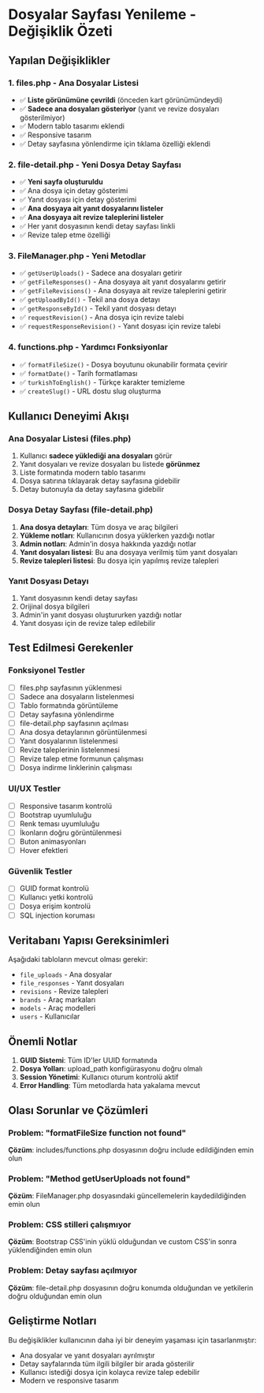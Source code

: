 # Dosyalar Sayfası Yenileme - Değişiklik Özeti

## Yapılan Değişiklikler

### 1. files.php - Ana Dosyalar Listesi
- ✅ **Liste görünümüne çevrildi** (önceden kart görünümündeydi)
- ✅ **Sadece ana dosyaları gösteriyor** (yanıt ve revize dosyaları gösterilmiyor)
- ✅ Modern tablo tasarımı eklendi
- ✅ Responsive tasarım
- ✅ Detay sayfasına yönlendirme için tıklama özelliği eklendi

### 2. file-detail.php - Yeni Dosya Detay Sayfası
- ✅ **Yeni sayfa oluşturuldu**
- ✅ Ana dosya için detay gösterimi
- ✅ Yanıt dosyası için detay gösterimi  
- ✅ **Ana dosyaya ait yanıt dosyalarını listeler**
- ✅ **Ana dosyaya ait revize taleplerini listeler**
- ✅ Her yanıt dosyasının kendi detay sayfası linkli
- ✅ Revize talep etme özelliği

### 3. FileManager.php - Yeni Metodlar
- ✅ `getUserUploads()` - Sadece ana dosyaları getirir
- ✅ `getFileResponses()` - Ana dosyaya ait yanıt dosyalarını getirir
- ✅ `getFileRevisions()` - Ana dosyaya ait revize taleplerini getirir
- ✅ `getUploadById()` - Tekil ana dosya detayı
- ✅ `getResponseById()` - Tekil yanıt dosyası detayı
- ✅ `requestRevision()` - Ana dosya için revize talebi
- ✅ `requestResponseRevision()` - Yanıt dosyası için revize talebi

### 4. functions.php - Yardımcı Fonksiyonlar
- ✅ `formatFileSize()` - Dosya boyutunu okunabilir formata çevirir
- ✅ `formatDate()` - Tarih formatlaması
- ✅ `turkishToEnglish()` - Türkçe karakter temizleme
- ✅ `createSlug()` - URL dostu slug oluşturma

## Kullanıcı Deneyimi Akışı

### Ana Dosyalar Listesi (files.php)
1. Kullanıcı **sadece yüklediği ana dosyaları** görür
2. Yanıt dosyaları ve revize dosyaları bu listede **görünmez**
3. Liste formatında modern tablo tasarımı
4. Dosya satırına tıklayarak detay sayfasına gidebilir
5. Detay butonuyla da detay sayfasına gidebilir

### Dosya Detay Sayfası (file-detail.php)
1. **Ana dosya detayları**: Tüm dosya ve araç bilgileri
2. **Yükleme notları**: Kullanıcının dosya yüklerken yazdığı notlar
3. **Admin notları**: Admin'in dosya hakkında yazdığı notlar
4. **Yanıt dosyaları listesi**: Bu ana dosyaya verilmiş tüm yanıt dosyaları
5. **Revize talepleri listesi**: Bu dosya için yapılmış revize talepleri

### Yanıt Dosyası Detayı
1. Yanıt dosyasının kendi detay sayfası
2. Orijinal dosya bilgileri
3. Admin'in yanıt dosyası oluştururken yazdığı notlar
4. Yanıt dosyası için de revize talep edilebilir

## Test Edilmesi Gerekenler

### Fonksiyonel Testler
- [ ] files.php sayfasının yüklenmesi
- [ ] Sadece ana dosyaların listelenmesi
- [ ] Tablo formatında görüntüleme
- [ ] Detay sayfasına yönlendirme
- [ ] file-detail.php sayfasının açılması
- [ ] Ana dosya detaylarının görüntülenmesi
- [ ] Yanıt dosyalarının listelenmesi
- [ ] Revize taleplerinin listelenmesi
- [ ] Revize talep etme formunun çalışması
- [ ] Dosya indirme linklerinin çalışması

### UI/UX Testler
- [ ] Responsive tasarım kontrolü
- [ ] Bootstrap uyumluluğu
- [ ] Renk teması uyumluluğu
- [ ] İkonların doğru görüntülenmesi
- [ ] Buton animasyonları
- [ ] Hover efektleri

### Güvenlik Testler
- [ ] GUID format kontrolü
- [ ] Kullanıcı yetki kontrolü
- [ ] Dosya erişim kontrolü
- [ ] SQL injection koruması

## Veritabanı Yapısı Gereksinimleri

Aşağıdaki tabloların mevcut olması gerekir:
- `file_uploads` - Ana dosyalar
- `file_responses` - Yanıt dosyaları
- `revisions` - Revize talepleri
- `brands` - Araç markaları
- `models` - Araç modelleri
- `users` - Kullanıcılar

## Önemli Notlar

1. **GUID Sistemi**: Tüm ID'ler UUID formatında
2. **Dosya Yolları**: upload_path konfigürasyonu doğru olmalı
3. **Session Yönetimi**: Kullanıcı oturum kontrolü aktif
4. **Error Handling**: Tüm metodlarda hata yakalama mevcut

## Olası Sorunlar ve Çözümleri

### Problem: "formatFileSize function not found"
**Çözüm**: includes/functions.php dosyasının doğru include edildiğinden emin olun

### Problem: "Method getUserUploads not found"
**Çözüm**: FileManager.php dosyasındaki güncellemelerin kaydedildiğinden emin olun

### Problem: CSS stilleri çalışmıyor
**Çözüm**: Bootstrap CSS'inin yüklü olduğundan ve custom CSS'in sonra yüklendiğinden emin olun

### Problem: Detay sayfası açılmıyor
**Çözüm**: file-detail.php dosyasının doğru konumda olduğundan ve yetkilerin doğru olduğundan emin olun

## Geliştirme Notları

Bu değişiklikler kullanıcının daha iyi bir deneyim yaşaması için tasarlanmıştır:
- Ana dosyalar ve yanıt dosyaları ayrılmıştır
- Detay sayfalarında tüm ilgili bilgiler bir arada gösterilir
- Kullanıcı istediği dosya için kolayca revize talep edebilir
- Modern ve responsive tasarım
